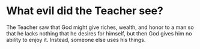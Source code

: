 # What evil did the Teacher see?

The Teacher saw that God might give riches, wealth, and honor to a man so that he lacks nothing that he desires for himself, but then God gives him no ability to enjoy it. Instead, someone else uses his things.
